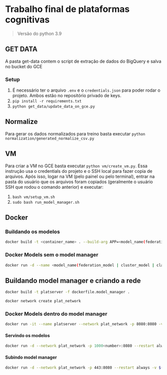 # Trabalho final de plataformas cognitivas

> Versão do python 3.9

## GET DATA

A pasta get-data contem o script de extração de dados do BigQuery e salva no bucket do GCE

### Setup

1. É necessário ter o arquivo `.env` e o `credentials.json` para poder rodar o projeto. Ambos estão no repositório privado de keys.
2. `pip install -r requirements.txt`
3. `python get_data/update_data_on_gce.py`

## Normalize

Para gerar os dados normalizados para treino basta executar `python normalization/generated_normalize_csv.py`

## VM

Para criar a VM no GCE basta executar `python vm/create_vm.py`. Essa instrução usa o credentials do projeto e o SSH local para fazer copia de arquivos.
Após isso, logar na VM (pelo painel ou pelo terminal), entrar na pasta do usuário que os arquivos foram copiados (geralmente o usuário SSH que rodou o comando anterior) e executar:

1. `bash vm/setup_vm.sh`
2. `sudo bash run_model_manager.sh`

## Docker

### Buildando os modelos

```bash
docker build -t <container_name> . --build-arg APP=<model_name(federation_model | cluster_model | classification_model)> --build-arg PORT=<port>
```

### Docker Models sem o model manager

```bash
docker run -d --name <model_name(federation_model | cluster_model | classification_model)> -e APP=<model_name(federation_model | cluster_model | classification_model)> -e PORT=<port> -p <port>:<port> -t <container_name>
```

## Buildando model manager e criando a rede

```bash
docker build -t platserver -f dockerfile.model_manager .
```

```bash
docker network create plat_network
```

### Docker Models dentro do model manager

```bash
docker run -it --name platserver --network plat_network -p 8080:8080 -v $(pwd)/config:/server/config platserver /bin/bash
```

#### Servindo os modelos

```bash
docker run -d --network plat_network -p 1000<number>:8080 --restart always --name <model_name(federation_model | cluster_model | classification_model)> platserver python <model_name(federation_model | cluster_model | classification_model)>/server.py 8080
```

#### Subindo model manager

```bash
docker run -d --network plat_network -p 443:8080 --restart always -v $(pwd)/config:/server/config -v $(pwd)/Log:/server/Log --name modelmanager platserver python model_manager/server.py 
```
